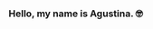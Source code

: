 ### Hello, my name is Agustina. 🤓
<!--
![women developer](https://github.com/AgustinaHeredia/AgustinaHeredia/assets/119814051/db1e20bc-86a1-4ee2-bdb9-137f88c47cca)


I am a female programmer.
When I was young, I didn't want to be a programmer, but in 2021 I discovered that I love programming. And now that I'm older, I want to be one with all my strength.

And to become a good programmer, I started studying at IT Adademy from Barcelona Activa, a Java Backend Bootcamp, and once finished, since 2023 I have been a student at 42 Barcelona.

##  💻 I’m currently learning in [42Barcelona](https://www.42barcelona.com/es)  :42:

![c](https://github.com/AgustinaHeredia/AgustinaHeredia/assets/119814051/f973622e-4864-4b8f-88e4-3ddcdac576ad)
![c++](https://github.com/AgustinaHeredia/AgustinaHeredia/assets/119814051/b74ff83a-1f0a-4974-9ae2-1387cc13130a)
![java](https://github.com/AgustinaHeredia/AgustinaHeredia/assets/119814051/354cbe7f-969c-464c-b323-65727dd2ff56)
![descarga](https://github.com/AgustinaHeredia/AgustinaHeredia/assets/119814051/02331fb2-96f5-4b1d-bbe6-8ba0a474d963)
![python](https://github.com/AgustinaHeredia/AgustinaHeredia/assets/119814051/d0286fc9-f458-45fe-a812-9793587c2a10)



##Projects

Libft: project that replicates all functions of the C library
Ft_printf: program that replicates printf
Get next line: project that reads from file descriptor line by line
So_long: 2D videogame
Push_swap: project to sort numbers in a stack, with a limited set of instructions in the smallest number of moves, using a sorting algorithm
Pipex: data exchange program using UNIX signals
Minishell: this project included features like user prompts, command history, and executing programs based on PATH. It managed advanced functions like quotes, redirections, and environment variable expansion. The project also implemented essential built-in commands, signal handling, and memory management to prevent errors.


##Contact me

 https://www.linkedin.com/in/agustina-heredia/

✉️ agheredi@student.42barcelona.com
-->
